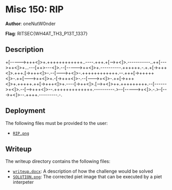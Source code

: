 # Misc 150: RIP
**Author**: oneNutW0nder

**Flag**: RITSEC{WH4AT_TH3_P13T_1337}

## Description
+[----->+++<]>+.++++++++++++..----.+++.+[-->+<]>.-----------..++[--->++<]>+...---[++>---<]>.--[----->++<]>+.----------.++++++.-.+.+[->+++<]>.+++.[->+++<]>-.--[--->+<]>-.++++++++++++.--.+++[->+++++<]>-.++[--->++<]>+.-[->+++<]>-.--[--->+<]>-.++[->+++<]>+.+++++.++[->+++<]>+.----[->++<]>.[-->+<]>++.+++++++++.--[------>+<]>.--[-->+++<]>--.+++++++++++++.----------.>--[----->+<]>.-.>-[--->+<]>--.++++.---------.-.

## Deployment
The following files must be provided to the user:
- [`RIP.png`](./RIP.png)

## Writeup
The writeup directory contains the following files:
- [`writeup.docx`](./writeup/writeup.docx): A description of how the challenge
  would be solved
- [`SOLUTION.png`](./writeup/solution.png): The corrected piet image that can
  be executed by a piet interpeter